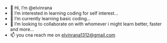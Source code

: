 - 👋 Hi, I’m @elvinrana
- 👀 I’m interested in learning coding for self interest...
- 🌱 I’m currently learning basic coding...
- 💞️ I’m looking to collaborate on with whomever i might learn better, faster and more...
- 📫 you cna reach me on elvinrana1312@gmail.com

<!---
elvinrana/elvinrana is a ✨ special ✨ repository because its `README.md` (this file) appears on your GitHub profile.
You can click the Preview link to take a look at your changes.
--->
